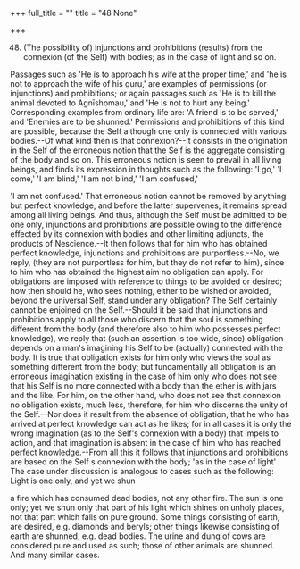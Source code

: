 +++
full_title = ""
title = "48 None"

+++


48. (The possibility of) injunctions and prohibitions (results) from the connexion (of the Self) with bodies; as in the case of light and so on.

Passages such as 'He is to approach his wife at the proper time,' and 'he is not to approach the wife of his guru,' are examples of permissions (or injunctions) and prohibitions; or again passages such as 'He is to kill the animal devoted to Agnīshomau,' and 'He is not to hurt any being.' Corresponding examples from ordinary life are: 'A friend is to be served,' and 'Enemies are to be shunned.' Permissions and prohibitions of this kind are possible, because the Self although one only is connected with various bodies.--Of what kind then is that connexion?--It consists in the origination in the Self of the erroneous notion that the Self is the aggregate consisting of the body and so on. This erroneous notion is seen to prevail in all living beings, and finds its expression in thoughts such as the following: 'I go,' 'I come,' 'I am blind,' 'I am not blind,' 'I am confused,'

 'I am not confused.' That erroneous notion cannot be removed by anything but perfect knowledge, and before the latter supervenes, it remains spread among all living beings. And thus, although the Self must be admitted to be one only, injunctions and prohibitions are possible owing to the difference effected by its connexion with bodies and other limiting adjuncts, the products of Nescience.--It then follows that for him who has obtained perfect knowledge, injunctions and prohibitions are purportless.--No, we reply, (they are not purportless for him, but they do not refer to him), since to him who has obtained the highest aim no obligation can apply. For obligations are imposed with reference to things to be avoided or desired; how then should he, who sees nothing, either to be wished or avoided, beyond the universal Self, stand under any obligation? The Self certainly cannot be enjoined on the Self.--Should it be said that injunctions and prohibitions apply to all those who discern that the soul is something different from the body (and therefore also to him who possesses perfect knowledge), we reply that (such an assertion is too wide, since) obligation depends on a man's imagining his Self to be (actually) connected with the body. It is true that obligation exists for him only who views the soul as something different from the body; but fundamentally all obligation is an erroneous imagination existing in the case of him only who does not see that his Self is no more connected with a body than the ether is with jars and the like. For him, on the other hand, who does not see that connexion no obligation exists, much less, therefore, for him who discerns the unity of the Self.--Nor does it result from the absence of obligation, that he who has arrived at perfect knowledge can act as he likes; for in all cases it is only the wrong imagination (as to the Self's connexion with a body) that impels to action, and that imagination is absent in the case of him who has reached perfect knowledge.--From all this it follows that injunctions and prohibitions are based on the Self s connexion with the body; 'as in the case of light' The case under discussion is analogous to cases such as the following: Light is one only, and yet we shun

a fire which has consumed dead bodies, not any other fire. The sun is one only; yet we shun only that part of his light which shines on unholy places, not that part which falls on pure ground. Some things consisting of earth, are desired, e.g. diamonds and beryls; other things likewise consisting of earth are shunned, e.g. dead bodies. The urine and dung of cows are considered pure and used as such; those of other animals are shunned. And many similar cases.


